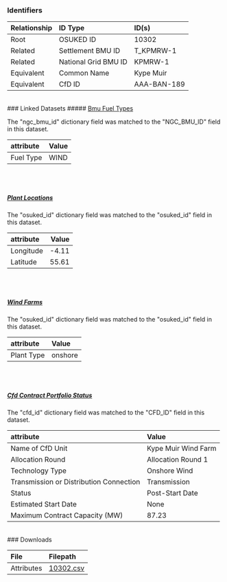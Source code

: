 ### Identifiers

| Relationship   | ID Type              | ID(s)       |
|:---------------|:---------------------|:------------|
| Root           | OSUKED ID            | 10302       |
| Related        | Settlement BMU ID    | T_KPMRW-1   |
| Related        | National Grid BMU ID | KPMRW-1     |
| Equivalent     | Common Name          | Kype Muir   |
| Equivalent     | CfD ID               | AAA-BAN-189 |

<br>
### Linked Datasets
##### <a href="https://raw.githubusercontent.com/OSUKED/Dictionary-Datasets/main/datasets/bmu-fuel-types/datapackage.json">Bmu Fuel Types</a>



The "ngc_bmu_id" dictionary field was matched to the "NGC_BMU_ID" field in this dataset.

| attribute   | Value   |
|:------------|:--------|
| Fuel Type   | WIND    |

<br><br>
##### <a href="https://raw.githubusercontent.com/OSUKED/Dictionary-Datasets/main/datasets/plant-locations/datapackage.json">Plant Locations</a>



The "osuked_id" dictionary field was matched to the "osuked_id" field in this dataset.

| attribute   |   Value |
|:------------|--------:|
| Longitude   |   -4.11 |
| Latitude    |   55.61 |

<br><br>
##### <a href="https://raw.githubusercontent.com/OSUKED/Dictionary-Datasets/main/datasets/wind-farms/datapackage.json">Wind Farms</a>



The "osuked_id" dictionary field was matched to the "osuked_id" field in this dataset.

| attribute   | Value   |
|:------------|:--------|
| Plant Type  | onshore |

<br><br>
##### <a href="https://raw.githubusercontent.com/OSUKED/Dictionary-Datasets/main/datasets/cfd-contract-portfolio-status/datapackage.json">Cfd Contract Portfolio Status</a>



The "cfd_id" dictionary field was matched to the "CFD_ID" field in this dataset.

| attribute                               | Value               |
|:----------------------------------------|:--------------------|
| Name of CfD Unit                        | Kype Muir Wind Farm |
| Allocation Round                        | Allocation Round 1  |
| Technology Type                         | Onshore Wind        |
| Transmission or Distribution Connection | Transmission        |
| Status                                  | Post-Start Date     |
| Estimated Start Date                    | None                |
| Maximum Contract Capacity (MW)          | 87.23               |


<br>
### Downloads


| File       | Filepath                                                                              |
|:-----------|:--------------------------------------------------------------------------------------|
| Attributes | [10302.csv](https://osuked.github.io/Power-Station-Dictionary/object_attrs/10302.csv) |
